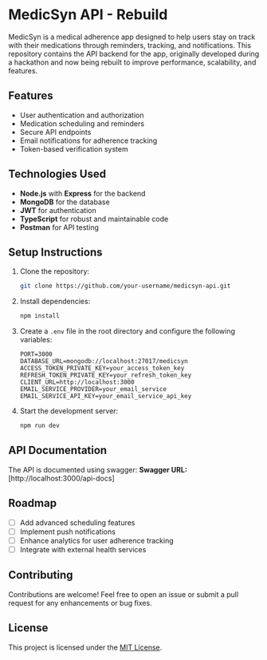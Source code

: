 # MedicSyn API - Rebuild

MedicSyn is a medical adherence app designed to help users stay on track with their medications through reminders, tracking, and notifications. This repository contains the API backend for the app, originally developed during a hackathon and now being rebuilt to improve performance, scalability, and features.

## Features

- User authentication and authorization
- Medication scheduling and reminders
- Secure API endpoints
- Email notifications for adherence tracking
- Token-based verification system

## Technologies Used

- **Node.js** with **Express** for the backend
- **MongoDB** for the database
- **JWT** for authentication
- **TypeScript** for robust and maintainable code
- **Postman** for API testing

## Setup Instructions

1. Clone the repository:
   ```bash
   git clone https://github.com/your-username/medicsyn-api.git
   ```
2. Install dependencies:
   ```bash
   npm install
   ```
3. Create a `.env` file in the root directory and configure the following variables:
   ```env
   PORT=3000
   DATABASE_URL=mongodb://localhost:27017/medicsyn
   ACCESS_TOKEN_PRIVATE_KEY=your_access_token_key
   REFRESH_TOKEN_PRIVATE_KEY=your_refresh_token_key
   CLIENT_URL=http://localhost:3000
   EMAIL_SERVICE_PROVIDER=your_email_service
   EMAIL_SERVICE_API_KEY=your_email_service_api_key
   ```
4. Start the development server:
   ```bash
   npm run dev
   ```

## API Documentation

The API is documented using swagger:
**Swagger URL:** [http://localhost:3000/api-docs]

## Roadmap

- [ ] Add advanced scheduling features
- [ ] Implement push notifications
- [ ] Enhance analytics for user adherence tracking
- [ ] Integrate with external health services

## Contributing

Contributions are welcome! Feel free to open an issue or submit a pull request for any enhancements or bug fixes.

## License

This project is licensed under the [MIT License](LICENSE).